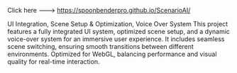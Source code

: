 Click here ---> https://spoonbenderpro.github.io/ScenarioAI/

UI Integration, Scene Setup & Optimization, Voice Over System 
This project features a fully integrated UI system, optimized scene setup, and a dynamic voice-over system for an immersive user experience. It includes seamless scene switching, ensuring smooth transitions between different environments. 
Optimized for WebGL, balancing performance and visual quality for real-time interaction.  
